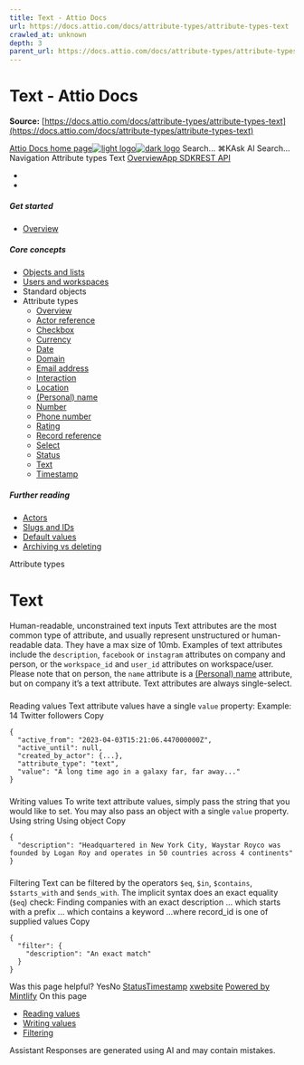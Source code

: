 ```yaml
---
title: Text - Attio Docs
url: https://docs.attio.com/docs/attribute-types/attribute-types-text
crawled_at: unknown
depth: 3
parent_url: https://docs.attio.com/docs/attribute-types/attribute-types-timestamp
---
```


# Text - Attio Docs

**Source:** [https://docs.attio.com/docs/attribute-types/attribute-types-text](https://docs.attio.com/docs/attribute-types/attribute-types-text)

[Attio Docs home page![light logo](https://mintlify.s3.us-west-1.amazonaws.com/attio/logo/light.svg)![dark logo](https://mintlify.s3.us-west-1.amazonaws.com/attio/logo/dark.svg)](https://docs.attio.com/)
Search...
⌘KAsk AI
Search...
Navigation
Attribute types
Text
[Overview](https://docs.attio.com/docs/overview)[App SDK](https://docs.attio.com/sdk/introduction)[REST API](https://docs.attio.com/rest-api/overview)
* [](https://build.attio.com/)
* [](https://attio.com/help)
##### Get started
  * [Overview](https://docs.attio.com/docs/overview)


##### Core concepts
  * [Objects and lists](https://docs.attio.com/docs/objects-and-lists)
  * [Users and workspaces](https://docs.attio.com/docs/users-and-workspaces)
  * Standard objects
  * Attribute types
    * [Overview](https://docs.attio.com/docs/attribute-types/attribute-types)
    * [Actor reference](https://docs.attio.com/docs/attribute-types/attribute-types-actor-reference)
    * [Checkbox](https://docs.attio.com/docs/attribute-types/attribute-types-checkbox)
    * [Currency](https://docs.attio.com/docs/attribute-types/attribute-types-currency)
    * [Date](https://docs.attio.com/docs/attribute-types/attribute-types-date)
    * [Domain](https://docs.attio.com/docs/attribute-types/attribute-types-domain)
    * [Email address](https://docs.attio.com/docs/attribute-types/attribute-types-email-address)
    * [Interaction](https://docs.attio.com/docs/attribute-types/attribute-types-interaction)
    * [Location](https://docs.attio.com/docs/attribute-types/attribute-types-location)
    * [(Personal) name](https://docs.attio.com/docs/attribute-types/attribute-types-personal-name)
    * [Number](https://docs.attio.com/docs/attribute-types/attribute-types-number)
    * [Phone number](https://docs.attio.com/docs/attribute-types/attribute-types-phone-number)
    * [Rating](https://docs.attio.com/docs/attribute-types/attribute-types-rating)
    * [Record reference](https://docs.attio.com/docs/attribute-types/attribute-types-record-reference)
    * [Select](https://docs.attio.com/docs/attribute-types/attribute-types-select)
    * [Status](https://docs.attio.com/docs/attribute-types/attribute-types-status)
    * [Text](https://docs.attio.com/docs/attribute-types/attribute-types-text)
    * [Timestamp](https://docs.attio.com/docs/attribute-types/attribute-types-timestamp)


##### Further reading
  * [Actors](https://docs.attio.com/docs/actors)
  * [Slugs and IDs](https://docs.attio.com/docs/slugs-and-ids)
  * [Default values](https://docs.attio.com/docs/default-values)
  * [Archiving vs deleting](https://docs.attio.com/docs/archiving-vs-deleting)


Attribute types
# Text
Human-readable, unconstrained text inputs
Text attributes are the most common type of attribute, and usually represent unstructured or human-readable data. They have a max size of 10mb.
Examples of text attributes include the `description`, `facebook` or `instagram` attributes on company and person, or the `workspace_id` and `user_id` attributes on workspace/user. Please note that on person, the `name` attribute is a [(Personal) name](https://docs.attio.com/docs/attribute-types/attribute-types-personal-name) attribute, but on company it’s a text attribute.
Text attributes are always single-select.
### 
[​](https://docs.attio.com/docs/attribute-types/attribute-types-text#reading-values)
Reading values
Text attribute values have a single `value` property:
Example: 14 Twitter followers
Copy
```
{
  "active_from": "2023-04-03T15:21:06.447000000Z",
  "active_until": null,
  "created_by_actor": {...},
  "attribute_type": "text",
  "value": "A long time ago in a galaxy far, far away..."
}
```

### 
[​](https://docs.attio.com/docs/attribute-types/attribute-types-text#writing-values)
Writing values
To write text attribute values, simply pass the string that you would like to set.
You may also pass an object with a single `value` property.
Using string
Using object
Copy
```
{
  "description": "Headquartered in New York City, Waystar Royco was founded by Logan Roy and operates in 50 countries across 4 continents"
}
```

### 
[​](https://docs.attio.com/docs/attribute-types/attribute-types-text#filtering)
Filtering
Text can be filtered by the operators `$eq`, `$in`, `$contains`, `$starts_with` and `$ends_with`. The implicit syntax does an exact equality (`$eq`) check:
Finding companies with an exact description
... which starts with a prefix
... which contains a keyword
...where record_id is one of supplied values
Copy
```
{
  "filter": {
    "description": "An exact match"
  }
}
```

Was this page helpful?
YesNo
[Status](https://docs.attio.com/docs/attribute-types/attribute-types-status)[Timestamp](https://docs.attio.com/docs/attribute-types/attribute-types-timestamp)
[x](https://x.com/Attio)[website](https://attio.com)
[Powered by Mintlify](https://mintlify.com/preview-request?utm_campaign=poweredBy&utm_medium=referral&utm_source=docs.attio.com)
On this page
  * [Reading values](https://docs.attio.com/docs/attribute-types/attribute-types-text#reading-values)
  * [Writing values](https://docs.attio.com/docs/attribute-types/attribute-types-text#writing-values)
  * [Filtering](https://docs.attio.com/docs/attribute-types/attribute-types-text#filtering)


Assistant
Responses are generated using AI and may contain mistakes.
